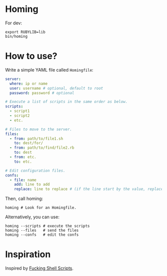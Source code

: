 Homing
======

For dev:

```shell
export RUBYLIB=lib
bin/homing
```

# How to use?

Write a simple YAML file called `Homingfile`:

```yaml
server:
  where: ip or name
  user: username # optional, default to root
  password: password # optional

# Execute a list of scripts in the same order as below.
scripts:
  - script1
  - script2
  - etc.

# Files to move to the server.
files:
  - from: path/to/file1.sh
    to: dest/for/
  - from: path/to/find/file2.rb
    to: dest
  - from: etc.
    to: etc.

# Edit configuration files.
confs:
  - file: name
    add: line to add
    replace: line to replace # (if the line start by the value, replace the whole line)
```

Then, call homing:

```shell
homing # Look for an Homingfile.
```

Alternatively, you can use:

```shell
homing --scripts # execute the scripts
homing --files   # send the files
homing --confs   # edit the confs
```

# Inspiration

Inspired by [Fucking Shell Scripts](http://fuckingshellscripts.org/).
